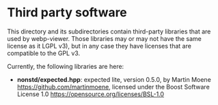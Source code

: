# Third party software

This directory and its subdirectories contain third-party libraries that are
used by webp-viewer. Those libraries may or may not have the same license as it
LGPL v3), but in any case they have licenses that are compatible to the
GPL v3.

Currently, the following libraries are here:

* **nonstd/expected.hpp**: expected lite, version 0.5.0,
  by Martin Moene <https://github.com/martinmoene>,
  licensed under the Boost Software License 1.0
  <https://opensource.org/licenses/BSL-1.0>
